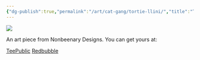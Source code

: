 ```yaml
---
{"dg-publish":true,"permalink":"/art/cat-gang/tortie-llini/","title":"Tortie-llini","tags":["Art","Cats"]}
---
```



![](https://baserow-media.ams3.digitaloceanspaces.com/user_files/OZtYXB8BFfhIjsacdT1mSVLmv53XCa0s_a6ce3215f55049a849d1c41b82810ee0f4752b3db3f4c23f1754ce7eb5c8c770.png)

An art piece from Nonbeenary Designs. You can get yours at:

[TeePublic](https://www.teepublic.com/t-shirt/50167944-tortie-pun-tortellini?store_id=258912)
[Redbubble](https://www.redbubble.com/shop/ap/151657470?ref=studio-promote)
